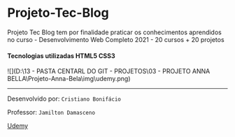 # Projeto-Tec-Blog

Projeto Tec Blog tem por finalidade praticar os conhecimentos aprendidos no curso - Desenvolvimento Web Completo 2021 - 20 cursos + 20 projetos  

#### Tecnologias utilizadas HTML5 CSS3   















![](D:\13 - PASTA CENTARL DO GIT - PROJETOS\03 - PROJETO ANNA BELLA\Projeto-Anna-Bela\img\udemy.png)



---





Desenvolvido por: ```Cristiano Bonifácio ```   

Professor: ```Jamilton Damasceno ```   

[Udemy](https://www.udemy.com/)   



